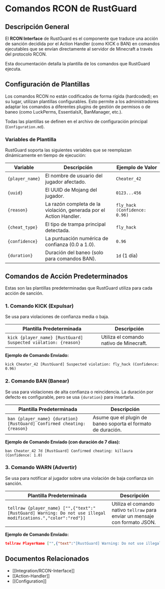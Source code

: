 # Comandos RCON de RustGuard

## Descripción General

El **RCON Interface** de RustGuard es el componente que traduce una acción de sanción decidida por el Action Handler (como KICK o BAN) en comandos ejecutables que se envían directamente al servidor de Minecraft a través del protocolo RCON.

Esta documentación detalla la plantilla de los comandos que RustGuard ejecuta.

## Configuración de Plantillas

Los comandos RCON no están codificados de forma rígida (hardcoded); en su lugar, utilizan plantillas configurables. Esto permite a los administradores adaptar los comandos a diferentes plugins de gestión de permisos o de baneo (como LuckPerms, EssentialsX, BanManager, etc.).

Todas las plantillas se definen en el archivo de configuración principal (`Configuration.md`).

### Variables de Plantilla

RustGuard soporta las siguientes variables que se reemplazan dinámicamente en tiempo de ejecución:

|Variable|Descripción|Ejemplo de Valor|
|---|---|---|
|`{player_name}`|El nombre de usuario del jugador afectado.|`Cheater_42`|
|`{uuid}`|El UUID de Mojang del jugador.|`0123...456`|
|`{reason}`|La razón completa de la violación, generada por el Action Handler.|`fly_hack (Confidence: 0.96)`|
|`{cheat_type}`|El tipo de trampa principal detectada.|`fly_hack`|
|`{confidence}`|La puntuación numérica de confianza (0.0 a 1.0).|`0.96`|
|`{duration}`|Duración del baneo (solo para comandos BAN).|`1d` (1 día)|

## Comandos de Acción Predeterminados

Estas son las plantillas predeterminadas que RustGuard utiliza para cada acción de sanción.

### 1. Comando KICK (Expulsar)

Se usa para violaciones de confianza media o baja.

|Plantilla Predeterminada|Descripción|
|---|---|
|`kick {player_name} [RustGuard] Suspected violation: {reason}`|Utiliza el comando nativo de Minecraft.|

**Ejemplo de Comando Enviado:**

```
kick Cheater_42 [RustGuard] Suspected violation: fly_hack (Confidence: 0.96)
```

### 2. Comando BAN (Banear)

Se usa para violaciones de alta confianza o reincidencia. La duración por defecto es configurable, pero se usa `{duration}` para insertarla.

|Plantilla Predeterminada|Descripción|
|---|---|
|`ban {player_name} {duration} [RustGuard] Confirmed cheating: {reason}`|Asume que el plugin de baneo soporta el formato de duración.|

**Ejemplo de Comando Enviado (con duración de 7 días):**

```
ban Cheater_42 7d [RustGuard] Confirmed cheating: killaura (Confidence: 1.0)
```

### 3. Comando WARN (Advertir)

Se usa para notificar al jugador sobre una violación de baja confianza sin sanción.

|Plantilla Predeterminada|Descripción|
|---|---|
|`tellraw {player_name} ["",{"text":"[RustGuard] Warning: Do not use illegal modifications.","color":"red"}]`|Utiliza el comando nativo `tellraw` para enviar un mensaje con formato JSON.|

**Ejemplo de Comando Enviado:**

```json
tellraw PlayerName ["",{"text":"[RustGuard] Warning: Do not use illegal modifications.","color":"red"}]
```

## Documentos Relacionados

- [[Integration/RCON-Interface]]
- [[Action-Handler]]
- [[Configuration]] 